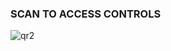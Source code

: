 ### SCAN TO ACCESS CONTROLS



![qr2](https://user-images.githubusercontent.com/88529649/220046648-15d65701-b3e7-446e-bf0e-638948591e01.jpg)
